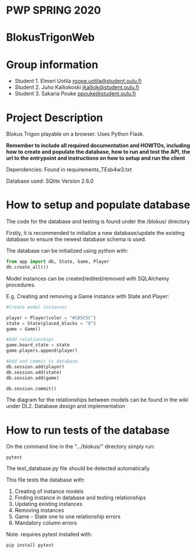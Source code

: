# PWP SPRING 2020
# BlokusTrigonWeb
# Group information
* Student 1. Elmeri Uotila roope.uotila@student.oulu.fi
* Student 2. Juho Kalliokoski jkalliok@student.oulu.fi
* Student 3. Sakaria Pouke  ppouke@student.oulu.fi

# Project Description
Blokus Trigon playable on a browser. Uses Python Flask.

__Remember to include all required documentation and HOWTOs, including how to create and populate the database, how to run and test the API, the url to the entrypoint and instructions on how to setup and run the client__

Dependencies: Found in requirements_TEsb4w3.txt

Database used: SQlite Version 2.6.0

# How to setup and populate database
The code for the database and testing is found under the /blokus/ directory

Firstly, it is recommended to initialize a new database/update the existing database to ensure the newest database schema is used.

The database can be initialized using python with:
```python
from app import db, State, Game, Player
db.create_all(()
```

Model instances can be created/edited/removed with SQLAlchemy procedures.

E.g. Creating and removing a Game instance with State and Player:
```python
#Create model instances

player = Player(color = "#CD5C5C")
state = State(placed_blocks = "0")
game = Game()

#Add relationships
game.board_state = state
game.players.append(player)

#Add and commit to database
db.session.add(player)
db.session.add(state)
db.session.add(game)

db.session.commit()
```

The diagram for the relationships between models can be found in the wiki under DL2. Database design and implementation
  

# How to run tests of the database 
  On the command line in the ".../blokus/" directory simply run: 
  ```console 
  pytest
  ```
  
  The test_database.py file should be detected automatically
  
  This file tests the database with:
  1. Creating of instance models
  2. Finding instance in database and testing relationships
  3. Updating existing instances
  4. Removing instances
  5. Game - State one to one relationship errors
  6. Mandatory column errors
 
  
  Note. requires pytest installed with:
  ```console
  pip install pytest
  ```
  


